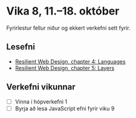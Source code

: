 # Vika 8, 11.–18. október

Fyrirlestur fellur niður og ekkert verkefni sett fyrir.

## Lesefni

* [Resilient Web Design, chapter 4: Languages](https://resilientwebdesign.com/chapter4/)
* [Resilient Web Design, chapter 5: Layers](https://resilientwebdesign.com/chapter5/)

## Verkefni vikunnar

* [ ] Vinna í hópverkefni 1
* [ ] Byrja að lesa JavaScript efni fyrir viku 9
